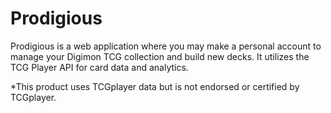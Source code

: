 # Prodigious
<p>Prodigious is a web application where you may make a personal account to manage your Digimon TCG collection and build new decks. It utilizes the TCG Player API for card data and analytics.</p>

<p>*This product uses TCGplayer data but is not endorsed or certified by TCGplayer.</p>

